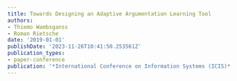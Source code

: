 ```yaml
---
title: Towards Designing an Adaptive Argumentation Learning Tool
authors:
- Thiemo Wambsganss
- Roman Rietsche
date: '2019-01-01'
publishDate: '2023-11-26T10:41:50.253561Z'
publication_types:
- paper-conference
publication: '*International Conference on Information Systems (ICIS)*'
---
```

